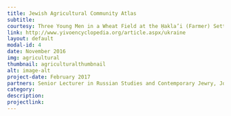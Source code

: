 ```yaml
---
title: Jewish Agricultural Community Atlas
subtitle: 
courtesy: Three Young Men in a Wheat Field at the Ḥakla’i (Farmer) Settlement, ca. 1920s. YIVO.
link: http://www.yivoencyclopedia.org/article.aspx/ukraine
layout: default
modal-id: 4
date: November 2016
img: agricultural
thumbnail: agriculturalthumbnail
alt: image-alt
project-date: February 2017
partners: Senior Lecturer in Russian Studies and Contemporary Jewry, Jonathan Dekel-Chen at The Hebrew University of Jerusalem 
category: 
description: 
projectlink:
---
```


